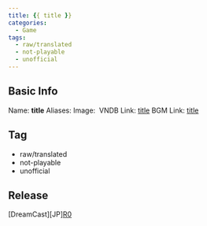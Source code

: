 ```yaml
---
title: {{ title }}
categories:
  - Game
tags:
  - raw/translated
  - not-playable
  - unofficial
---
```

## Basic Info

Name: **title**
Aliases: 
Image: ![]()
VNDB Link: [title](https://vndb.org/v)
BGM Link: [title]()

## Tag

 - raw/translated
 - not-playable
 - unofficial

## Release

\[DreamCast\]\[JP\][R0](../../r/r0/)